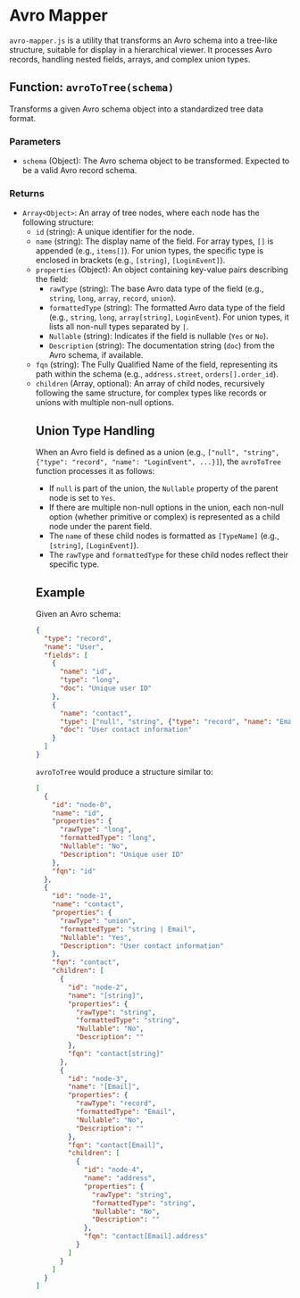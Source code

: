 # Avro Mapper

`avro-mapper.js` is a utility that transforms an Avro schema into a tree-like structure, suitable for display in a hierarchical viewer. It processes Avro records, handling nested fields, arrays, and complex union types.

## Function: `avroToTree(schema)`

Transforms a given Avro schema object into a standardized tree data format.

### Parameters

-   `schema` (Object): The Avro schema object to be transformed. Expected to be a valid Avro record schema.

### Returns

-   `Array<Object>`: An array of tree nodes, where each node has the following structure:
    -   `id` (string): A unique identifier for the node.
    -   `name` (string): The display name of the field. For array types, `[]` is appended (e.g., `items[]`). For union types, the specific type is enclosed in brackets (e.g., `[string]`, `[LoginEvent]`).
    -   `properties` (Object): An object containing key-value pairs describing the field:
        -   `rawType` (string): The base Avro data type of the field (e.g., `string`, `long`, `array`, `record`, `union`).
        -   `formattedType` (string): The formatted Avro data type of the field (e.g., `string`, `long`, `array[string]`, `LoginEvent`). For union types, it lists all non-null types separated by ` | `.
        -   `Nullable` (string): Indicates if the field is nullable (`Yes` or `No`).
        -   `Description` (string): The documentation string (`doc`) from the Avro schema, if available.
    -   `fqn` (string): The Fully Qualified Name of the field, representing its path within the schema (e.g., `address.street`, `orders[].order_id`).
    -   `children` (Array<Object>, optional): An array of child nodes, recursively following the same structure, for complex types like records or unions with multiple non-null options.

## Union Type Handling

When an Avro field is defined as a union (e.g., `["null", "string", {"type": "record", "name": "LoginEvent", ...}]`), the `avroToTree` function processes it as follows:

-   If `null` is part of the union, the `Nullable` property of the parent node is set to `Yes`.
-   If there are multiple non-null options in the union, each non-null option (whether primitive or complex) is represented as a child node under the parent field.
-   The `name` of these child nodes is formatted as `[TypeName]` (e.g., `[string]`, `[LoginEvent]`).
-   The `rawType` and `formattedType` for these child nodes reflect their specific type.

## Example

Given an Avro schema:

```json
{
  "type": "record",
  "name": "User",
  "fields": [
    {
      "name": "id",
      "type": "long",
      "doc": "Unique user ID"
    },
    {
      "name": "contact",
      "type": ["null", "string", {"type": "record", "name": "Email", "fields": [{"name": "address", "type": "string"}]}],
      "doc": "User contact information"
    }
  ]
}
```

`avroToTree` would produce a structure similar to:

```json
[
  {
    "id": "node-0",
    "name": "id",
    "properties": {
      "rawType": "long",
      "formattedType": "long",
      "Nullable": "No",
      "Description": "Unique user ID"
    },
    "fqn": "id"
  },
  {
    "id": "node-1",
    "name": "contact",
    "properties": {
      "rawType": "union",
      "formattedType": "string | Email",
      "Nullable": "Yes",
      "Description": "User contact information"
    },
    "fqn": "contact",
    "children": [
      {
        "id": "node-2",
        "name": "[string]",
        "properties": {
          "rawType": "string",
          "formattedType": "string",
          "Nullable": "No",
          "Description": ""
        },
        "fqn": "contact[string]"
      },
      {
        "id": "node-3",
        "name": "[Email]",
        "properties": {
          "rawType": "record",
          "formattedType": "Email",
          "Nullable": "No",
          "Description": ""
        },
        "fqn": "contact[Email]",
        "children": [
          {
            "id": "node-4",
            "name": "address",
            "properties": {
              "rawType": "string",
              "formattedType": "string",
              "Nullable": "No",
              "Description": ""
            },
            "fqn": "contact[Email].address"
          }
        ]
      }
    ]
  }
]
```